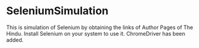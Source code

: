 # SeleniumSimulation
This is simulation of Selenium by obtaining the links of Author Pages of The Hindu.
Install Selenium on your system to use it.
ChromeDriver has been added. 
